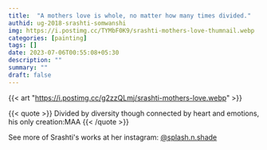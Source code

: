 ```yaml
---
title:  "A mothers love is whole, no matter how many times divided."
authid: ug-2018-srashti-somwanshi
img: https://i.postimg.cc/TYMbF0K9/srashti-mothers-love-thumnail.webp
categories: [painting]
tags: []
date: 2023-07-06T00:55:08+05:30
description: ""
summary: ""
draft: false
---
```


{{< art "https://i.postimg.cc/g2zzQLmj/srashti-mothers-love.webp" >}}

{{< quote >}}
Divided by diversity though connected by heart and emotions, his only creation:MAA
{{< /quote >}}

See more of Srashti's works at her instagram: <a href="https://www.instagram.com/splash.n.shade/" target="_blank">@splash.n.shade</a>